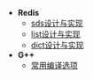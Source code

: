 * **Redis**
  * [sds设计与实现](/redis/sds)
  * [list设计与实现](/redis/list)
  * [dict设计与实现](/redis/dict)
* **G++**
  * [常用编译选项](/g++/g++常用编译选项)